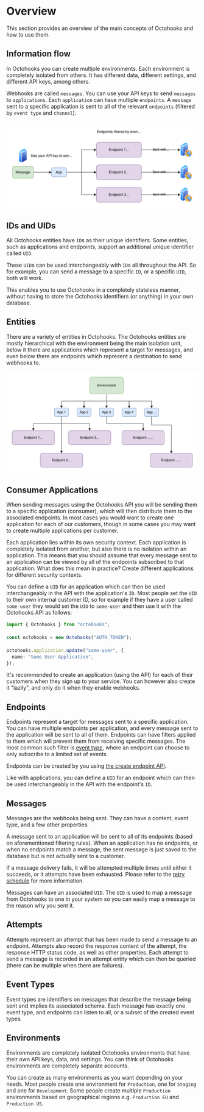 # Overview

This section provides an overview of the main concepts of Octohooks and how to use them.

## Information flow

In Octohooks you can create multiple environments. Each environment is completely isolated from others. It has different data, different settings, and different API keys, among others.

Webhooks are called `messages`. You can use your API keys to send `messages` to `applications`. Each `application` can have multiple `endpoints`. A `message` sent to a specific application is sent to all of the relevant `endpoints` (filtered by `event type` and `channel`).

![](../images/overview-image-1.svg)

## IDs and UIDs

All Octohooks entities have `ID`s as their unique identifiers. Some entities, such as applications and endpoints, support an additional unique identifier called `UID`.

These `UID`s can be used interchangeably with `ID`s all throughout the API. So for example, you can send a message to a specific `ID`, or a specific `UID`, both will work.

This enables you to use Octohooks in a completely stateless manner, without having to store the Octohooks identifiers (or anything) in your own database.

## Entities

There are a variety of entities in Octohooks. The Octohooks entities are mostly hierarchical with the environment being the main isolation unit, below it there are applications which represent a target for messages, and even below there are endpoints which represent a destination to send webhooks to.

![](../images/overview-image-2.svg)

## Consumer Applications

When sending messages using the Octohooks API you will be sending them to a specific application (consumer), which will then distribute them to the associated endpoints. In most cases you would want to create one application for each of our customers, though in some cases you may want to create multiple applications per customer.

Each application lies within its own security context. Each application is completely isolated from another, but also there is no isolation within an application. This means that you should assume that every message sent to an application can be viewed by all of the endpoints subscribed to that application. What does this mean in practice? Create different applications for different security contexts.

You can define a `UID` for an application which can then be used interchangeably in the API with the application's `ID`. Most people set the `UID` to their own internal customer ID, so for example if they have a user called `some-user` they would set the `UID` to `some-user` and then use it with the Octohooks API as follows:

```typescript
import { Octohooks } from "octohooks";

const octohooks = new Octohooks("AUTH_TOKEN");

octohooks.application.update("some-user", {
  name: "Some User Application",
});
```

It's recommended to create an application (using the API) for each of their customers when they sign up to your service. You can however also create it "lazily", and only do it when they enable webhooks.

## Endpoints

Endpoints represent a target for messages sent to a specific application. You can have multiple endpoints per application, and every message sent to the application will be sent to all of them. Endpoints can have filters applied to them which will prevent them from receiving specific messages. The most common such filter is [event type](../basics/EVENT_TYPES.md), where an endpoint can choose to only subscribe to a limited set of events.

Endpoints can be created by you using [the create endpoint API](../API_DOCUMENTATION.md#create-endpoint).

Like with applications, you can define a `UID` for an endpoint which can then be used interchangeably in the API with the endpoint's `ID`.

## Messages

Messages are the webhooks being sent. They can have a content, event type, and a few other properties.

A message sent to an application will be sent to all of its endpoints (based on aforementioned filtering rules). When an application has no endpoints, or when no endpoints match a message, the sent message is just saved to the database but is not actually sent to a customer.

If a message delivery fails, it will be attempted multiple times until either it succeeds, or it attempts have been exhausted. Please refer to the [retry schedule](../advanced/RETRY_SCHEDULE.md) for more information.

Messages can have an associated `UID`. The `UID` is used to map a message from Octohooks to one in your system so you can easily map a message to the reason why you sent it.

## Attempts

Attempts represent an attempt that has been made to send a message to an endpoint. Attempts also record the response content of the attempt, the response HTTP status code, as well as other properties. Each attempt to send a message is recorded in an attempt entity which can then be queried (there can be multiple when there are failures).

## Event Types

Event types are identifiers on messages that describe the message being sent and implies its associated schema. Each message has exactly one event type, and endpoints can listen to all, or a subset of the created event types.

## Environments

Environments are completely isolated Octohooks environments that have their own API keys, data, and settings. You can think of Octohooks environments are completely separate accounts.

You can create as many environments as you want depending on your needs. Most people create one environment for `Production`, one for `Staging` and one for `Development`. Some people create multiple `Production` environments based on geographical regions e.g. `Production EU` and `Production US`.
